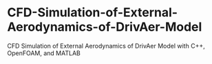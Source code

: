 # CFD-Simulation-of-External-Aerodynamics-of-DrivAer-Model
CFD Simulation of External Aerodynamics of DrivAer Model with C++, OpenFOAM, and MATLAB
